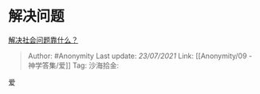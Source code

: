 # 解决问题
[解决社会问题靠什么？](https://www.zhihu.com/question/293685264/answer/487484261)

> Author: #Anonymity
> Last update: *23/07/2021*
> Link: [[Anonymity/09 - 神学答集/爱]]
> Tag:
> 沙海拾金:

爱
